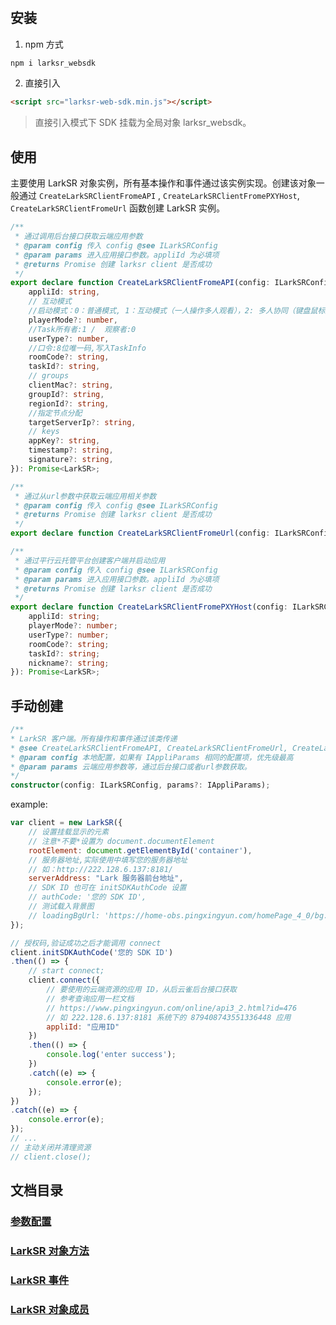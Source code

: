 #

## 安装

1. npm 方式

```cmd
npm i larksr_websdk
```

2. 直接引入

```html
<script src="larksr-web-sdk.min.js"></script>
```

> 直接引入模式下 SDK 挂载为全局对象 larksr_websdk。

## 使用

主要使用 LarkSR 对象实例，所有基本操作和事件通过该实例实现。创建该对象一般通过 `CreateLarkSRClientFromeAPI` , `CreateLarkSRClientFromePXYHost`, `CreateLarkSRClientFromeUrl` 函数创建 LarkSR 实例。

```typescript
/**
 * 通过调用后台接口获取云端应用参数
 * @param config 传入 config @see ILarkSRConfig
 * @param params 进入应用接口参数。appliId 为必填项
 * @returns Promise 创建 larksr client 是否成功
 */
export declare function CreateLarkSRClientFromeAPI(config: ILarkSRConfig, params: {
    appliId: string,
    // 互动模式
    //启动模式：0：普通模式, 1：互动模式（一人操作多人观看），2: 多人协同（键盘鼠标放开，需要应用配合）
    playerMode?: number,
    //Task所有者:1 /  观察者:0
    userType?: number,
    //口令:8位唯一码,写入TaskInfo
    roomCode?: string,
    taskId?: string,
    // groups
    clientMac?: string,
    groupId?: string,
    regionId?: string,
    //指定节点分配
    targetServerIp?: string,
    // keys
    appKey?: string,
    timestamp?: string,
    signature?: string,
}): Promise<LarkSR>;

/**
 * 通过从url参数中获取云端应用相关参数
 * @param config 传入 config @see ILarkSRConfig
 * @returns Promise 创建 larksr client 是否成功
 */
export declare function CreateLarkSRClientFromeUrl(config: ILarkSRConfig): Promise<LarkSR>;

/**
 * 通过平行云托管平台创建客户端并启动应用
 * @param config 传入 config @see ILarkSRConfig
 * @param params 进入应用接口参数。appliId 为必填项
 * @returns Promise 创建 larksr client 是否成功
 */
export declare function CreateLarkSRClientFromePXYHost(config: ILarkSRConfig, params: {
    appliId: string;
    playerMode?: number;
    userType?: number;
    roomCode?: string;
    taskId?: string;
    nickname?: string;
}): Promise<LarkSR>;
```

## 手动创建

```typescript
/**
* LarkSR 客户端。所有操作和事件通过该类传递
* @see CreateLarkSRClientFromeAPI, CreateLarkSRClientFromeUrl, CreateLarkSRClientFromePXYHost
* @param config 本地配置，如果有 IAppliParams 相同的配置项，优先级最高
* @param params 云端应用参数等，通过后台接口或者url参数获取。
*/
constructor(config: ILarkSRConfig, params?: IAppliParams);
```

example:

```js
var client = new LarkSR({ 
    // 设置挂载显示的元素
    // 注意*不要*设置为 document.documentElement
    rootElement: document.getElementById('container'),
    // 服务器地址,实际使用中填写您的服务器地址
    // 如：http://222.128.6.137:8181/
    serverAddress: "Lark 服务器前台地址",
    // SDK ID 也可在 initSDKAuthCode 设置
    // authCode: '您的 SDK ID',
    // 测试载入背景图
    // loadingBgUrl: 'https://home-obs.pingxingyun.com/homePage_4_0/bg.jpg',
});

// 授权码,验证成功之后才能调用 connect
client.initSDKAuthCode('您的 SDK ID')
.then(() => {
    // start connect;
    client.connect({
        // 要使用的云端资源的应用 ID，从后云雀后台接口获取
        // 参考查询应用一栏文档
        // https://www.pingxingyun.com/online/api3_2.html?id=476
        // 如 222.128.6.137:8181 系统下的 879408743551336448 应用
        appliId: "应用ID"
    })
    .then(() => {
        console.log('enter success');
    })
    .catch((e) => {
        console.error(e);
    }); 
})
.catch((e) => {
    console.error(e);
});
// ...
// 主动关闭并清理资源
// client.close();
```

## 文档目录

### [参数配置](./config.md)
### [LarkSR 对象方法](./functons.md)
### [LarkSR 事件](./events.md)
### [LarkSR 对象成员](./member_variables.md)
